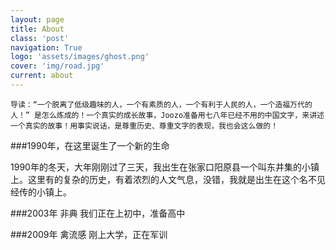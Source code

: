 ```yaml
---
layout: page
title: About
class: 'post'
navigation: True
logo: 'assets/images/ghost.png'
cover: 'img/road.jpg'
current: about
---
```

```
导读：“一个脱离了低级趣味的人，一个有素质的人，一个有利于人民的人，一个造福万代的人！” 是怎么炼成的！一个真实的成长故事，Joozo准备用七八年已经不用的中国文字，来讲述一个真实的故事！用事实说话，是尊重历史、尊重文字的表现，我也会这么做的！
```
###1990年，在这里诞生了一个新的生命

1990年的冬天，大年刚刚过了三天，我出生在张家口阳原县一个叫东井集的小镇上。这里有的复杂的历史，有着浓烈的人文气息，没错，我就是出生在这个名不见经传的小镇上。

###2003年 非典
我们正在上初中，准备高中

###2009年 禽流感
刚上大学，正在军训
